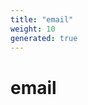 ```yaml
---
title: "email"
weight: 10
generated: true
---
```

<!-- This file was generated from the Vendure TypeScript source. Do not modify. Instead, re-run "generate-docs" -->


# email